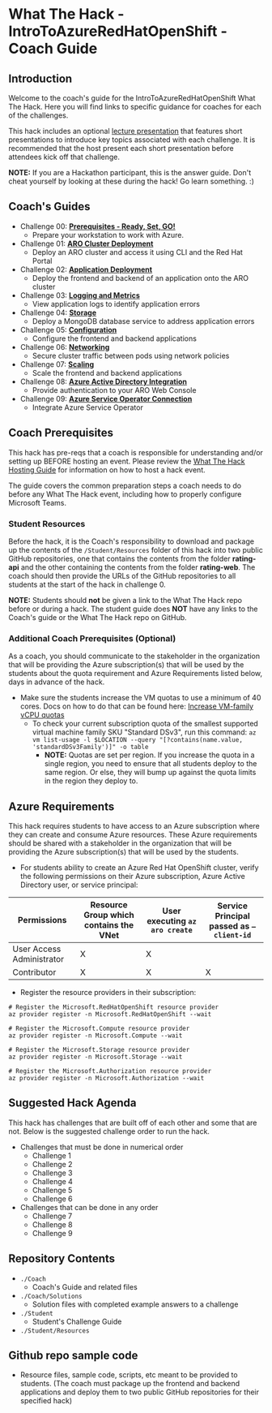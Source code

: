 # What The Hack - IntroToAzureRedHatOpenShift - Coach Guide

## Introduction

Welcome to the coach's guide for the IntroToAzureRedHatOpenShift What The Hack. Here you will find links to specific guidance for coaches for each of the challenges.

This hack includes an optional [lecture presentation](Lectures.pptx) that features short presentations to introduce key topics associated with each challenge. It is recommended that the host present each short presentation before attendees kick off that challenge.

**NOTE:** If you are a Hackathon participant, this is the answer guide. Don't cheat yourself by looking at these during the hack! Go learn something. :)

## Coach's Guides

- Challenge 00: **[Prerequisites - Ready, Set, GO!](./Solution-00.md)**
	 - Prepare your workstation to work with Azure.
- Challenge 01: **[ARO Cluster Deployment](./Solution-01.md)**
	 - Deploy an ARO cluster and access it using CLI and the Red Hat Portal
- Challenge 02: **[Application Deployment](./Solution-02.md)**
	 - Deploy the frontend and backend of an application onto the ARO cluster
- Challenge 03: **[Logging and Metrics](./Solution-03.md)**
	 - View application logs to identify application errors
- Challenge 04: **[Storage](./Solution-04.md)**
	 - Deploy a MongoDB database service to address application errors
- Challenge 05: **[Configuration](./Solution-05.md)**
	 - Configure the frontend and backend applications
- Challenge 06: **[Networking](./Solution-06.md)**
	 - Secure cluster traffic between pods using network policies
- Challenge 07: **[Scaling](./Solution-07.md)**
	 - Scale the frontend and backend applications
- Challenge 08: **[Azure Active Directory Integration](./Solution-08.md)**
	 - Provide authentication to your ARO Web Console
- Challenge 09: **[Azure Service Operator Connection](./Solution-09.md)**
	 - Integrate Azure Service Operator

## Coach Prerequisites

This hack has pre-reqs that a coach is responsible for understanding and/or setting up BEFORE hosting an event. Please review the [What The Hack Hosting Guide](https://aka.ms/wthhost) for information on how to host a hack event.

The guide covers the common preparation steps a coach needs to do before any What The Hack event, including how to properly configure Microsoft Teams.

### Student Resources

Before the hack, it is the Coach's responsibility to download and package up the contents of the `/Student/Resources` folder of this hack into two public GitHub repositories, one that contains the contents from the folder **rating-api** and the other containing the contents from the folder **rating-web**. The coach should then provide the URLs of the GitHub repositories to all students at the start of the hack in challenge 0.

**NOTE:** Students should **not** be given a link to the What The Hack repo before or during a hack. The student guide does **NOT** have any links to the Coach's guide or the What The Hack repo on GitHub.

### Additional Coach Prerequisites (Optional)
As a coach, you should communicate to the stakeholder in the organization that will be providing the Azure subscription(s) that will be used by the students about the quota requirement and Azure Requirements listed below, days in advance of the hack.

- Make sure the students increase the VM quotas to use a minimum of 40 cores. Docs on how to do that can be found here: [Increase VM-family vCPU quotas](https://docs.microsoft.com/en-us/azure/azure-portal/supportability/per-vm-quota-requests) 
  - To check your current subscription quota of the smallest supported virtual machine family SKU "Standard DSv3", run this command: `az vm list-usage -l $LOCATION --query "[?contains(name.value, 'standardDSv3Family')]" -o table`
    - **NOTE:** Quotas are set per region.  If you increase the quota in a single region, you need to ensure that all students deploy to the same region.  Or else, they will bump up against the quota limits in the region they deploy to.

## Azure Requirements

This hack requires students to have access to an Azure subscription where they can create and consume Azure resources. These Azure requirements should be shared with a stakeholder in the organization that will be providing the Azure subscription(s) that will be used by the students.

- For students ability to create an Azure Red Hat OpenShift cluster, verify the following permissions on their Azure subscription, Azure Active Directory user, or service principal:

| Permissions  | Resource Group which contains the VNet | User executing `az aro create` | Service Principal passed as `–client-id` |
| ------------- | ------------- | ------------- | ------------- |
| User Access Administrator | X | X | |
| Contributor  | X | X | X |
- Register the resource providers in their subscription:
```
# Register the Microsoft.RedHatOpenShift resource provider
az provider register -n Microsoft.RedHatOpenShift --wait

# Register the Microsoft.Compute resource provider
az provider register -n Microsoft.Compute --wait

# Register the Microsoft.Storage resource provider
az provider register -n Microsoft.Storage --wait

# Register the Microsoft.Authorization resource provider
az provider register -n Microsoft.Authorization --wait
```

## Suggested Hack Agenda
This hack has challenges that are built off of each other and some that are not. Below is the suggested challenge order to run the hack.

- Challenges that must be done in numerical order
  - Challenge 1 
  - Challenge 2 
  - Challenge 3 
  - Challenge 4 
  - Challenge 5 
  - Challenge 6 
- Challenges that can be done in any order
  - Challenge 7 
  - Challenge 8 
  - Challenge 9

## Repository Contents

- `./Coach`
  - Coach's Guide and related files
- `./Coach/Solutions`
  - Solution files with completed example answers to a challenge
- `./Student`
  - Student's Challenge Guide
- `./Student/Resources`

## Github repo sample code
  - Resource files, sample code, scripts, etc meant to be provided to students. (The coach must package up the frontend and backend applications and deploy them to two public GitHub repositories for their specified hack)
